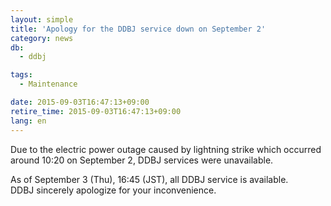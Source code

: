 ```yaml
---
layout: simple
title: 'Apology for the DDBJ service down on September 2'
category: news
db:
  - ddbj

tags:
  - Maintenance

date: 2015-09-03T16:47:13+09:00
retire_time: 2015-09-03T16:47:13+09:00
lang: en
---
```


<p>Due to the electric power outage caused by lightning strike which occurred around 10:20 on September 2, DDBJ services were unavailable.</p>

<p>As of September 3 (Thu), 16:45 (JST), all DDBJ service is available.<br>DDBJ sincerely apologize for your inconvenience.</p>

